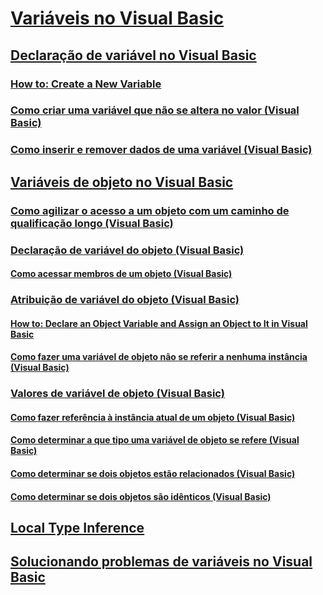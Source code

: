 # [Variáveis no Visual Basic](index.md)
## [Declaração de variável no Visual Basic](variable-declaration.md)
### [How to: Create a New Variable](TocOutOfQuery)
### [Como criar uma variável que não se altera no valor (Visual Basic)](how-to-create-a-variable-that-does-not-change-in-value.md)
### [Como inserir e remover dados de uma variável (Visual Basic)](how-to-move-data-into-and-out-of-a-variable.md)
## [Variáveis de objeto no Visual Basic](object-variables.md)
### [Como agilizar o acesso a um objeto com um caminho de qualificação longo (Visual Basic)](how-to-speed-up-access-to-an-object-with-a-long-qualification-path.md)
### [Declaração de variável do objeto (Visual Basic)](object-variable-declaration.md)
#### [Como acessar membros de um objeto (Visual Basic)](how-to-access-members-of-an-object.md)
### [Atribuição de variável do objeto (Visual Basic)](object-variable-assignment.md)
#### [How to: Declare an Object Variable and Assign an Object to It in Visual Basic](TocOutOfQuery)
#### [Como fazer uma variável de objeto não se referir a nenhuma instância (Visual Basic)](how-to-make-an-object-variable-not-refer-to-any-instance.md)
### [Valores de variável de objeto (Visual Basic)](object-variable-values.md)
#### [Como fazer referência à instância atual de um objeto (Visual Basic)](how-to-refer-to-the-current-instance-of-an-object.md)
#### [Como determinar a que tipo uma variável de objeto se refere (Visual Basic)](how-to-determine-what-type-an-object-variable-refers-to.md)
#### [Como determinar se dois objetos estão relacionados (Visual Basic)](how-to-determine-whether-two-objects-are-related.md)
#### [Como determinar se dois objetos são idênticos (Visual Basic)](how-to-determine-whether-two-objects-are-identical.md)
## [Local Type Inference](TocOutOfQuery)
## [Solucionando problemas de variáveis no Visual Basic](troubleshooting-variables.md)
